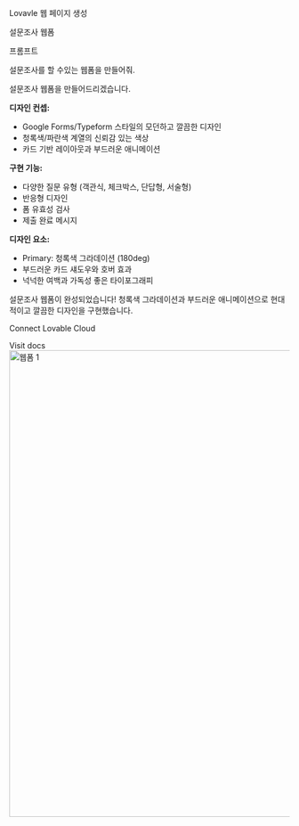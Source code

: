 Lovavle 웹 페이지 생성

설문조사 웹폼

프롬프트

설문조사를 할 수있는 웹폼을 만들어줘.

설문조사 웹폼을 만들어드리겠습니다.

**디자인 컨셉:**
- Google Forms/Typeform 스타일의 모던하고 깔끔한 디자인
- 청록색/파란색 계열의 신뢰감 있는 색상
- 카드 기반 레이아웃과 부드러운 애니메이션

**구현 기능:**
- 다양한 질문 유형 (객관식, 체크박스, 단답형, 서술형)
- 반응형 디자인
- 폼 유효성 검사
- 제출 완료 메시지

**디자인 요소:**
- Primary: 청록색 그라데이션 (180deg)
- 부드러운 카드 섀도우와 호버 효과
- 넉넉한 여백과 가독성 좋은 타이포그래피

설문조사 웹폼이 완성되었습니다! 청록색 그라데이션과 부드러운 애니메이션으로 현대적이고 깔끔한 디자인을 구현했습니다.

Connect Lovable Cloud

Visit docs
<img width="577" height="838" alt="웹폼 1" src="https://github.com/user-attachments/assets/a9d98d89-64ae-4bff-a22e-7b736ce8cc66" />
